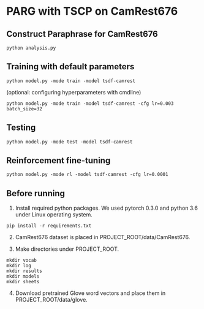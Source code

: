 # PARG with TSCP on CamRest676

## Construct Paraphrase for CamRest676

```
python analysis.py
```

## Training with default parameters

```
python model.py -mode train -model tsdf-camrest
```

(optional: configuring hyperparameters with cmdline)

```
python model.py -mode train -model tsdf-camrest -cfg lr=0.003 batch_size=32
```

## Testing

```
python model.py -mode test -model tsdf-camrest
```

## Reinforcement fine-tuning

```
python model.py -mode rl -model tsdf-camrest -cfg lr=0.0001
```

## Before running
1. Install required python packages. We used pytorch 0.3.0 and python 3.6 under Linux operating system. 
```
pip install -r requirements.txt
```
2. CamRest676 dataset is placed in PROJECT_ROOT/data/CamRest676.

3. Make directories under PROJECT_ROOT.
```
mkdir vocab
mkdir log
mkdir results
mkdir models
mkdir sheets
```

4. Download pretrained Glove word vectors and place them in PROJECT_ROOT/data/glove.
